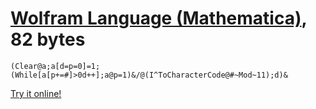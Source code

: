 # [Wolfram Language (Mathematica)], 82 bytes

    (Clear@a;a[d=p=0]=1;(While[a[p+=#]>0d++];a@p=1)&/@(I^ToCharacterCode@#~Mod~11);d)&

[Try it online!][TIO-kwrpgw0t]

[Wolfram Language (Mathematica)]: https://www.wolfram.com/wolframscript/
[TIO-kwrpgw0t]: https://tio.run/##LYhBCoMwFESv8jEgii2adUwIuOqi0EWhixDhYyIKWiWEbEq9elpr3zDwZmb0g53Rjx3GHnjMmsmik8hQGb7ySnPKsscwTlahWgtOtKhMUWiGcuU0T0uZXdr70gzosPPWNYuxkmzXxWyU5szkaby58ekVgbOAXhGtIYVSwisJ7ZHkBEkrQv3truJHffA/Qgj7eMcP "Wolfram Language (Mathematica) – Try It Online"